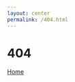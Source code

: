 ```yaml
---
layout: center
permalink: /404.html
---
```


# 404

<div class="mt3">
  <a href="{{ site.baseurl }}/" class="button button-blue button-big">Home</a>
</div>
